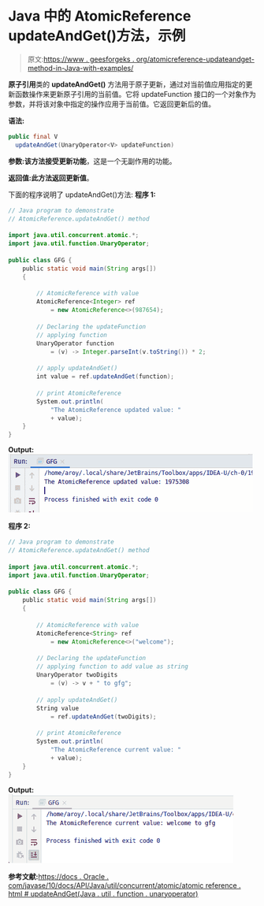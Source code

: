 # Java 中的 AtomicReference updateAndGet()方法，示例

> 原文:[https://www . geesforgeks . org/atomicreference-updateandget-method-in-Java-with-examples/](https://www.geeksforgeeks.org/atomicreference-updateandget-method-in-java-with-examples/)

**原子引用**类的 **updateAndGet()** 方法用于原子更新，通过对当前值应用指定的更新函数操作来更新原子引用的当前值。它将 updateFunction 接口的一个对象作为参数，并将该对象中指定的操作应用于当前值。它返回更新后的值。

**语法:**

```java
public final V 
  updateAndGet(UnaryOperator<V> updateFunction)

```

**参数:**该方法接受**更新功能**，这是一个无副作用的功能。

**返回值:**此方法返回**更新值**。

下面的程序说明了 updateAndGet()方法:
**程序 1:**

```java
// Java program to demonstrate
// AtomicReference.updateAndGet() method

import java.util.concurrent.atomic.*;
import java.util.function.UnaryOperator;

public class GFG {
    public static void main(String args[])
    {

        // AtomicReference with value
        AtomicReference<Integer> ref
            = new AtomicReference<>(987654);

        // Declaring the updateFunction
        // applying function
        UnaryOperator function
            = (v) -> Integer.parseInt(v.toString()) * 2;

        // apply updateAndGet()
        int value = ref.updateAndGet(function);

        // print AtomicReference
        System.out.println(
            "The AtomicReference updated value: "
            + value);
    }
}
```

**Output:**![](img/883246e1a520dce971962a7ea04f1e5b.png)

**程序 2:**

```java
// Java program to demonstrate
// AtomicReference.updateAndGet() method

import java.util.concurrent.atomic.*;
import java.util.function.UnaryOperator;

public class GFG {
    public static void main(String args[])
    {

        // AtomicReference with value
        AtomicReference<String> ref
            = new AtomicReference<>("welcome");

        // Declaring the updateFunction
        // applying function to add value as string
        UnaryOperator twoDigits
            = (v) -> v + " to gfg";

        // apply updateAndGet()
        String value
            = ref.updateAndGet(twoDigits);

        // print AtomicReference
        System.out.println(
            "The AtomicReference current value: "
            + value);
    }
}
```

**Output:**![](img/791d6a51748ba4c9a2bacbe8c401c3ee.png)

**参考文献:**[https://docs . Oracle . com/javase/10/docs/API/Java/util/concurrent/atomic/atomic reference . html # updateAndGet(Java . util . function . unaryoperator)](https://docs.oracle.com/javase/10/docs/api/java/util/concurrent/atomic/AtomicReference.html#updateAndGet(java.util.function.UnaryOperator))